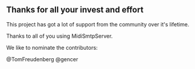 ## Thanks for all your invest and effort

This project has got a lot of support from the community over it's lifetime.

Thanks to all of you using MidiSmtpServer.

We like to nominate the contributors:

@TomFreudenberg
@gencer
